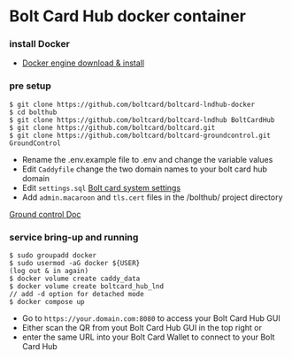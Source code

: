 # Bolt Card Hub docker container

### install Docker

- [Docker engine download &
   install](https://docs.docker.com/engine/install/)
   
### pre setup
```
$ git clone https://github.com/boltcard/boltcard-lndhub-docker
$ cd bolthub
$ git clone https://github.com/boltcard/boltcard-lndhub BoltCardHub
$ git clone https://github.com/boltcard/boltcard.git
$ git clone https://github.com/boltcard/boltcard-groundcontrol.git GroundControl
```
- Rename the .env.example file to .env and change the variable values
- Edit `Caddyfile` change the two domain names to your bolt card hub domain
- Edit `settings.sql` [Bolt card system settings](https://github.com/boltcard/boltcard/blob/main/docs/SETTINGS.md)
- Add `admin.macaroon` and `tls.cert` files in the /bolthub/ project directory



[Ground control Doc](https://github.com/BlueWallet/GroundControl)


### service bring-up and running
```
$ sudo groupadd docker
$ sudo usermod -aG docker ${USER}
(log out & in again)
$ docker volume create caddy_data
$ docker volume create boltcard_hub_lnd
// add -d option for detached mode
$ docker compose up
```
- Go to `https://your.domain.com:8080` to access your Bolt Card Hub GUI 
- Either scan the QR from yout Bolt Card Hub GUI in the top right or
- enter the same URL into your Bolt Card Wallet to connect to your Bolt Card Hub
